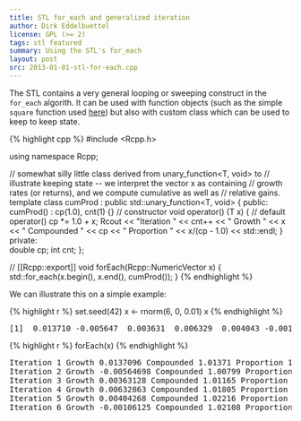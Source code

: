 ```yaml
---
title: STL for_each and generalized iteration
author: Dirk Eddelbuettel
license: GPL (>= 2)
tags: stl featured
summary: Using the STL's for_each 
layout: post
src: 2013-01-01-stl-for-each.cpp
---
```

The STL contains a very general looping or sweeping construct in
the `for_each` algorith.  It can be used with function objects
(such as the simple `square` function used [here](../stl-transform))
but also with custom class which can be used to keep to keep state.




{% highlight cpp %}
#include <Rcpp.h>

using namespace Rcpp;

// somewhat silly little class derived from unary_function<T, void> to
// illustrate keeping state -- we interpret the vector x as containing
// growth rates (or returns), and we compute cumulative as well as
// relative gains.
template<class T> class cumProd : public std::unary_function<T, void> {
public:
    cumProd() : cp(1.0), cnt(1) {}      // constructor
    void operator() (T x) {             // default operator()
        cp *= 1.0 + x;
        Rcout << "Iteration "   << cnt++
              << " Growth "     << x
              << " Compounded " << cp 
              << " Proportion " << x/(cp - 1.0)
              << std::endl;
    }
private:  
    double cp;
    int cnt;
};

// [[Rcpp::export]]
void forEach(Rcpp::NumericVector x) {
    std::for_each(x.begin(), x.end(), cumProd<double>());
}
{% endhighlight %}


We can illustrate this on a simple example:

{% highlight r %}
set.seed(42)
x <- rnorm(6, 0, 0.01)
x
{% endhighlight %}



<pre class="output">
[1]  0.013710 -0.005647  0.003631  0.006329  0.004043 -0.001061
</pre>



{% highlight r %}
forEach(x)
{% endhighlight %}



<pre class="output">
Iteration 1 Growth 0.0137096 Compounded 1.01371 Proportion 1
Iteration 2 Growth -0.00564698 Compounded 1.00799 Proportion -0.707182
Iteration 3 Growth 0.00363128 Compounded 1.01165 Proportion 0.31182
Iteration 4 Growth 0.00632863 Compounded 1.01805 Proportion 0.350659
Iteration 5 Growth 0.00404268 Compounded 1.02216 Proportion 0.182403
Iteration 6 Growth -0.00106125 Compounded 1.02108 Proportion -0.0503469
</pre>

